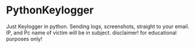 # PythonKeylogger
Just Keylogger in python. Sending logs, screenshots, straight to your email. IP, and Pc name of victim will be in subject. disclaimer! for educational purposes only!
